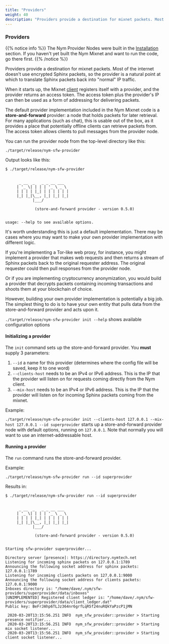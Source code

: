 ```yaml
---
title: "Providers"
weight: 40
description: "Providers provide a destination for mixnet packets. Most of the internet doesn't use encrypted Sphinx packets, so the provider is a natural point at which to translate Sphinx packets back into "normal" IP traffic."
---
```


### Providers

{{% notice info %}}
The Nym Provider Nodes were built in the [Installation](../installation) section. If you haven't yet built the Nym Mixnet and want to run the code, go there first.
{{% /notice %}}

Providers provide a destination for mixnet packets. Most of the internet doesn't use encrypted Sphinx packets, so the provider is a natural point at which to translate Sphinx packets back into "normal" IP traffic.

When it starts up, the Mixnet [client](../clients) registers itself with a provider, and the provider returns an access token. The access token plus the provider's IP can then be used as a form of addressing for delivering packets.

The default provider implementation included in the Nym Mixnet code is a **store-and-forward** provider: a node that holds packets for later retrieval. For many applications (such as chat), this is usable out of the box, as it provides a place that potentially offline clients can retrieve packets from. The access token allows clients to pull messages from the provider node.

You can run the provider node from the top-level directory like this:

`./target/release/nym-sfw-provider`

Output looks like this:

```shell
$ ./target/release/nym-sfw-provider


      _ __  _   _ _ __ ___
     | '_ \| | | | '_ \ _ \
     | | | | |_| | | | | | |
     |_| |_|\__, |_| |_| |_|
            |___/

             (store-and-forward provider - version 0.5.0)

    
usage: --help to see available options.
```

It's worth understanding this is just a default implementation. There may be cases where you may want to make your own provider implementation with different logic.

If you're implementing a Tor-like web proxy, for instance, you might implement a provider that makes web requests and then returns a stream of Sphinx packets back to the original requester address. The original requester could then pull responses from the provider node.

Or if you are implementing cryptocurrency anonymization, you would build a provider that decrypts packets containing incoming transactions and shoots them at your blockchain of choice.

However, building your own provider implementation is potentially a big job. The simplest thing to do is to have your own entity that pulls data from the store-and-forward provider and acts upon it.

`./target/release/nym-sfw-provider init --help` shows available configuration options

#### Initializing a provider

The `init` command sets up the store-and-forward provider. You **must** supply 3 parameters:

1. `--id` a name for this provider (determines where the config file will be saved, keep it to one word)
2. `--clients-host` needs to be an IPv4 or IPv6 address. This is the IP that the provider will listen on for requests coming directly from the Nym client.
3. `--mix-host` needs to be an IPv4 or IPv6 address. This is the IP that the provider will listen on for incoming Sphinx packets coming from the mixnet.

Example:

`./target/release/nym-sfw-provider init --clients-host 127.0.0.1 --mix-host 127.0.0.1 --id superprovider` starts up a store-and-forward provider node with default options, running on `127.0.0.1`. Note that normally you will want to use an internet-addressable host. 

#### Running a provider

The `run` command runs the store-and-forward provider.

Example:

`./target/release/nym-sfw-provider run --id superprovider`

Results in: 


```
$ ./target/release/nym-sfw-provider run --id superprovider


      _ __  _   _ _ __ ___
     | '_ \| | | | '_ \ _ \
     | | | | |_| | | | | | |
     |_| |_|\__, |_| |_| |_|
            |___/

             (store-and-forward provider - version 0.5.0)

    
Starting sfw-provider superprovider...

Directory server [presence]: https://directory.nymtech.net
Listening for incoming sphinx packets on 127.0.0.1:1789
Announcing the following socket address for sphinx packets: 127.0.0.1:1789
Listening for incoming clients packets on 127.0.0.1:9000
Announcing the following socket address for clients packets: 127.0.0.1:9000
Inboxes directory is: "/home/dave/.nym/sfw-providers/superprovider/data/inboxes"
[UNIMPLEMENTED] Registered client ledger is: "/home/dave/.nym/sfw-providers/superprovider/data/client_ledger.dat"
Public key: BeFrJAhp6TLJz364nr6grfLqR5f24nuRQkYaPzcP1jMN

 2020-03-20T13:15:56.251 INFO  nym_sfw_provider::provider > Starting presence notifier...
 2020-03-20T13:15:56.251 INFO  nym_sfw_provider::provider > Starting mix socket listener...
 2020-03-20T13:15:56.251 INFO  nym_sfw_provider::provider > Starting client socket listener...
```

